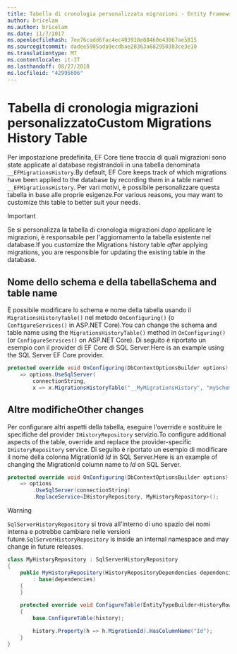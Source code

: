```yaml
---
title: Tabella di cronologia personalizzata migrazioni - Entity Framework Core
author: bricelam
ms.author: bricelam
ms.date: 11/7/2017
ms.openlocfilehash: 7ee76cadd6fac4ec403918e88460e43067ae5815
ms.sourcegitcommit: dadee5905ada9ecdbae28363a682950383ce3e10
ms.translationtype: MT
ms.contentlocale: it-IT
ms.lasthandoff: 08/27/2018
ms.locfileid: "42995696"
---
```

<a name="custom-migrations-history-table"></a><span data-ttu-id="db1df-102">Tabella di cronologia migrazioni personalizzato</span><span class="sxs-lookup"><span data-stu-id="db1df-102">Custom Migrations History Table</span></span>
===============================
<span data-ttu-id="db1df-103">Per impostazione predefinita, EF Core tiene traccia di quali migrazioni sono state applicate al database registrandoli in una tabella denominata `__EFMigrationsHistory`.</span><span class="sxs-lookup"><span data-stu-id="db1df-103">By default, EF Core keeps track of which migrations have been applied to the database by recording them in a table named `__EFMigrationsHistory`.</span></span> <span data-ttu-id="db1df-104">Per vari motivi, è possibile personalizzare questa tabella in base alle proprie esigenze.</span><span class="sxs-lookup"><span data-stu-id="db1df-104">For various reasons, you may want to customize this table to better suit your needs.</span></span>

> [!IMPORTANT]
> <span data-ttu-id="db1df-105">Se si personalizza la tabella di cronologia migrazioni *dopo* applicare le migrazioni, è responsabile per l'aggiornamento la tabella esistente nel database.</span><span class="sxs-lookup"><span data-stu-id="db1df-105">If you customize the Migrations history table *after* applying migrations, you are responsible for updating the existing table in the database.</span></span>

<a name="schema-and-table-name"></a><span data-ttu-id="db1df-106">Nome dello schema e della tabella</span><span class="sxs-lookup"><span data-stu-id="db1df-106">Schema and table name</span></span>
----------------------
<span data-ttu-id="db1df-107">È possibile modificare lo schema e nome della tabella usando il `MigrationsHistoryTable()` nel metodo `OnConfiguring()` (o `ConfigureServices()` in ASP.NET Core).</span><span class="sxs-lookup"><span data-stu-id="db1df-107">You can change the schema and table name using the `MigrationsHistoryTable()` method in `OnConfiguring()` (or `ConfigureServices()` on ASP.NET Core).</span></span> <span data-ttu-id="db1df-108">Di seguito è riportato un esempio con il provider di EF Core di SQL Server.</span><span class="sxs-lookup"><span data-stu-id="db1df-108">Here is an example using the SQL Server EF Core provider.</span></span>

``` csharp
protected override void OnConfiguring(DbContextOptionsBuilder options)
    => options.UseSqlServer(
        connectionString,
        x => x.MigrationsHistoryTable("__MyMigrationsHistory", "mySchema"));
```

<a name="other-changes"></a><span data-ttu-id="db1df-109">Altre modifiche</span><span class="sxs-lookup"><span data-stu-id="db1df-109">Other changes</span></span>
-------------
<span data-ttu-id="db1df-110">Per configurare altri aspetti della tabella, eseguire l'override e sostituire le specifiche del provider `IHistoryRepository` servizio.</span><span class="sxs-lookup"><span data-stu-id="db1df-110">To configure additional aspects of the table, override and replace the provider-specific `IHistoryRepository` service.</span></span> <span data-ttu-id="db1df-111">Di seguito è riportato un esempio di modificare il nome della colonna MigrationId *Id* in SQL Server.</span><span class="sxs-lookup"><span data-stu-id="db1df-111">Here is an example of changing the MigrationId column name to *Id* on SQL Server.</span></span>

``` csharp
protected override void OnConfiguring(DbContextOptionsBuilder options)
    => options
        .UseSqlServer(connectionString)
        .ReplaceService<IHistoryRepository, MyHistoryRepository>();
```

> [!WARNING]
> <span data-ttu-id="db1df-112">`SqlServerHistoryRepository` si trova all'interno di uno spazio dei nomi interna e potrebbe cambiare nelle versioni future.</span><span class="sxs-lookup"><span data-stu-id="db1df-112">`SqlServerHistoryRepository` is inside an internal namespace and may change in future releases.</span></span>

``` csharp
class MyHistoryRepository : SqlServerHistoryRepository
{
    public MyHistoryRepository(HistoryRepositoryDependencies dependencies)
        : base(dependencies)
    {
    }

    protected override void ConfigureTable(EntityTypeBuilder<HistoryRow> history)
    {
        base.ConfigureTable(history);

        history.Property(h => h.MigrationId).HasColumnName("Id");
    }
}
```
